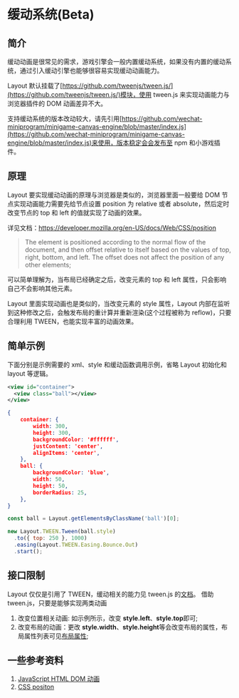 # 缓动系统(Beta)

## 简介
缓动动画是很常见的需求，游戏引擎会一般内置缓动系统，如果没有内置的缓动系统，通过引入缓动引擎也能够很容易实现缓动动画能力。

Layout 默认挂载了[https://github.com/tweenjs/tween.js/](https://github.com/tweenjs/tween.js/)模块，使用 tween.js 来实现动画能力与浏览器插件的 DOM 动画差异不大。

支持缓动系统的版本改动较大，请先引用[https://github.com/wechat-miniprogram/minigame-canvas-engine/blob/master/index.js](https://github.com/wechat-miniprogram/minigame-canvas-engine/blob/master/index.js)来使用，版本稳定会会发布至 npm 和小游戏插件。

## 原理
Layout 要实现缓动动画的原理与浏览器是类似的，浏览器里面一般要给 DOM 节点实现动画能力需要先给节点设置 position 为 relative 或者 absolute，然后定时改变节点的 top 和 left 的值就实现了动画的效果。

详见文档：https://developer.mozilla.org/en-US/docs/Web/CSS/position
> The element is positioned according to the normal flow of the document, and then offset relative to itself based on the values of top, right, bottom, and left. The offset does not affect the position of any other elements;

可以简单理解为，当布局已经确定之后，改变元素的 top 和 left 属性，只会影响自己不会影响其他元素。

Layout 里面实现动画也是类似的，当改变元素的 style 属性，Layout 内部在监听到这种修改之后，会触发布局的重计算并重新渲染(这个过程被称为 reflow)，只要合理利用 TWEEN，也能实现丰富的动画效果。


## 简单示例
下面分别是示例需要的 xml、style 和缓动函数调用示例，省略 Layout 初始化和 layout 等逻辑。
``` xml
<view id="container">
  <view class="ball"></view>
</view>
```
``` json
{
    container: {
        width: 300,
        height: 300,
        backgroundColor: '#ffffff',
        justContent: 'center',
        alignItems: 'center',
    },
    ball: {
        backgroundColor: 'blue',
        width: 50,
        height: 50,
      	borderRadius: 25,
    },
}
```
``` js
const ball = Layout.getElementsByClassName('ball')[0];

new Layout.TWEEN.Tween(ball.style)
  .to({ top: 250 }, 1000)
  .easing(Layout.TWEEN.Easing.Bounce.Out)
  .start();
```

## 接口限制
Layout 仅仅是引用了 TWEEN，缓动相关的能力见 tween.js 的[文档](https://github.com/tweenjs/tween.js/blob/main/docs/user_guide.md)。
借助 tween.js，只要是能够实现两类动画
1. 改变位置相关动画: 如示例所示，改变 **style.left**、**style.top**即可;
2. 改变布局的动画：更改 **style.width**、**style.height**等会改变布局的属性，布局属性列表可见[布局属性](/api/style.html#布局);

## 一些参考资料
1. [JavaScript HTML DOM 动画](https://www.w3school.com.cn/js/js_htmldom_animate.asp)
2. [CSS positon](https://developer.mozilla.org/en-US/docs/Web/CSS/position)
